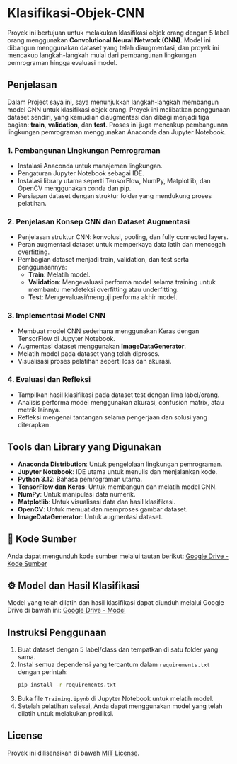 # Klasifikasi-Objek-CNN

Proyek ini bertujuan untuk melakukan klasifikasi objek orang dengan 5 label orang menggunakan **Convolutional Neural Network (CNN)**. Model ini dibangun menggunakan dataset yang telah diaugmentasi, dan proyek ini mencakup langkah-langkah mulai dari pembangunan lingkungan pemrograman hingga evaluasi model.

## Penjelasan

Dalam Project saya ini, saya menunjukkan langkah-langkah membangun model CNN untuk klasifikasi objek orang. Proyek ini melibatkan penggunaan dataset sendiri, yang kemudian diaugmentasi dan dibagi menjadi tiga bagian: **train**, **validation**, dan **test**. Proses ini juga mencakup pembangunan lingkungan pemrograman menggunakan Anaconda dan Jupyter Notebook.

### 1. Pembangunan Lingkungan Pemrograman
- Instalasi Anaconda untuk manajemen lingkungan.
- Pengaturan Jupyter Notebook sebagai IDE.
- Instalasi library utama seperti TensorFlow, NumPy, Matplotlib, dan OpenCV menggunakan conda dan pip.
- Persiapan dataset dengan struktur folder yang mendukung proses pelatihan.

### 2. Penjelasan Konsep CNN dan Dataset Augmentasi
- Penjelasan struktur CNN: konvolusi, pooling, dan fully connected layers.
- Peran augmentasi dataset untuk memperkaya data latih dan mencegah overfitting.
- Pembagian dataset menjadi train, validation, dan test serta penggunaannya:
  - **Train**: Melatih model.
  - **Validation**: Mengevaluasi performa model selama training untuk membantu mendeteksi overfitting atau underfitting.
  - **Test**: Mengevaluasi/menguji performa akhir model.

### 3. Implementasi Model CNN
- Membuat model CNN sederhana menggunakan Keras dengan TensorFlow di Jupyter Notebook.
- Augmentasi dataset menggunakan **ImageDataGenerator**.
- Melatih model pada dataset yang telah diproses.
- Visualisasi proses pelatihan seperti loss dan akurasi.

### 4. Evaluasi dan Refleksi
- Tampilkan hasil klasifikasi pada dataset test dengan lima label/orang.
- Analisis performa model menggunakan akurasi, confusion matrix, atau metrik lainnya.
- Refleksi mengenai tantangan selama pengerjaan dan solusi yang diterapkan.

## Tools dan Library yang Digunakan
- **Anaconda Distribution**: Untuk pengelolaan lingkungan pemrograman.
- **Jupyter Notebook**: IDE utama untuk menulis dan menjalankan kode.
- **Python 3.12**: Bahasa pemrograman utama.
- **TensorFlow dan Keras**: Untuk membangun dan melatih model CNN.
- **NumPy**: Untuk manipulasi data numerik.
- **Matplotlib**: Untuk visualisasi data dan hasil klasifikasi.
- **OpenCV**: Untuk memuat dan memproses gambar dataset.
- **ImageDataGenerator**: Untuk augmentasi dataset.

## 📂 Kode Sumber
Anda dapat mengunduh kode sumber melalui tautan berikut:
[Google Drive - Kode Sumber](https://drive.google.com/drive/u/3/folders/1huEZawR7t60hdvcxaJcL3Z9YcVfXmwHl)

## ⚙️ Model dan Hasil Klasifikasi
Model yang telah dilatih dan hasil klasifikasi dapat diunduh melalui Google Drive di bawah ini:
[Google Drive - Model](https://drive.google.com/drive/u/3/folders/1huEZawR7t60hdvcxaJcL3Z9YcVfXmwHl)

## Instruksi Penggunaan
1. Buat dataset dengan 5 label/class dan tempatkan di satu folder yang sama.
2. Instal semua dependensi yang tercantum dalam `requirements.txt` dengan perintah:
    ```bash
    pip install -r requirements.txt
    ```
3. Buka file `Training.ipynb` di Jupyter Notebook untuk melatih model.
4. Setelah pelatihan selesai, Anda dapat menggunakan model yang telah dilatih untuk melakukan prediksi.

## License
Proyek ini dilisensikan di bawah [MIT License](LICENSE).

